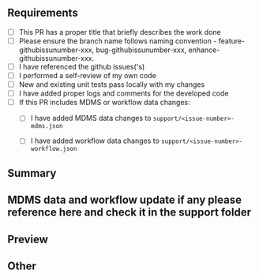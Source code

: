 ## Requirements



- [ ] This PR has a proper title that briefly describes the work done
- [ ] Please ensure the branch name follows naming convention - feature-githubissunumber-xxx, bug-githubissunumber-xxx, enhance-githubissunumber-xxx.
- [ ] I have referenced the  github issues('s)
- [ ] I performed a self-review of my own code
- [ ] New and existing unit tests pass locally with my changes
- [ ] I have added proper logs and comments for the developed code
- [ ] If this PR includes MDMS or workflow data changes:
  - [ ] I have added MDMS data changes to `support/<issue-number>-mdms.json`
  - [ ] I have added workflow data changes to `support/<issue-number>-workflow.json`



## Summary
<!-- Please describe what problems your PR addresses. -->







## MDMS data and workflow update if any please reference here and check it in the support folder



## Preview
<!-- Required if you are making UI changes. Attach Screenshots or Videos-->


## Other
<!-- 
Include any additional information such as:
- Breaking changes
- Dependencies added/removed
- Configuration changes
- Performance implications
- Security considerations
-->
